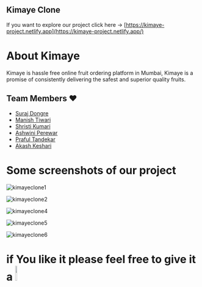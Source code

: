 ## Kimaye Clone

If you want to explore our project click here -> [https://kimaye-project.netlify.app](https://kimaye-project.netlify.app/)

# About Kimaye

Kimaye is hassle free online fruit ordering platform in Mumbai, Kimaye is a promise of consistently delivering the safest and superior quality fruits.

## Team Members ❤️

- [Suraj Dongre](https://www.github.com/surajDongre-16)
- [Manish Tiwari](https://github.com/manishtmtmt)
- [Shristi Kumari](https://github.com/rkshristi123)
- [Ashwini Perewar](https://github.com/AshwiniPerewar)
- [Praful Tandekar](https://github.com/prafultandekar)
- [Akash Keshari](https://github.com/AkashKeshari111)

# Some screenshots of our project

![kimayeclone1](https://user-images.githubusercontent.com/46663132/184940667-ca8cbe2e-2a7e-4845-8cc1-84c6c0345423.PNG)

![kimayeclone2](https://user-images.githubusercontent.com/46663132/184940685-278a1c15-4df1-4965-bfc4-1456160cfdb2.PNG)

![kimayeclone4](https://user-images.githubusercontent.com/46663132/184940702-bdc16d08-dc10-448e-9df6-1c57399d10b5.PNG)

![kimayeclone5](https://user-images.githubusercontent.com/46663132/184940714-bd80d9ca-f0ce-412c-bfba-acd68c4804b6.PNG)

![kimayeclone6](https://user-images.githubusercontent.com/46663132/184940729-ea76f5eb-7d2e-46bb-9996-5c14e2be8a72.PNG)


# if You like it please feel free to give it a <img src="https://upload.wikimedia.org/wikipedia/commons/thumb/9/99/Star_icon_stylized.svg/512px-Star_icon_stylized.svg.png" width="10%"/>
